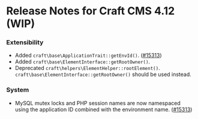 # Release Notes for Craft CMS 4.12 (WIP)

### Extensibility
- Added `craft\base\ApplicationTrait::getEnvId()`. ([#15313](https://github.com/craftcms/cms/issues/15313))
- Added `craft\base\ElementInterface::getRootOwner()`.
- Deprecated `craft\helpers\ElementHelper::rootElement()`. `craft\base\ElementInterface::getRootOwner()` should be used instead. 

### System
- MySQL mutex locks and PHP session names are now namespaced using the application ID combined with the environment name. ([#15313](https://github.com/craftcms/cms/issues/15313))
